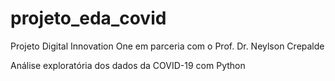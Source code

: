 # projeto_eda_covid
Projeto Digital Innovation One em parceria com o Prof. Dr. Neylson Crepalde

Análise exploratória dos dados da COVID-19 com Python
